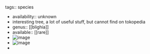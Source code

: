 tags:: species

- availability:: unknown
- interesting tree, a lot of useful stuff, but cannot find on tokopedia
- genus:: [[blighia]]
- available:: [[rare]]
- ![image](https://peach-geographical-bat-397.mypinata.cloud/ipfs/QmaQ4ke156QrYkqAtK21tmmJ3eHeqrveqoAabdimSnpMG7)
- ![image](https://peach-geographical-bat-397.mypinata.cloud/ipfs/QmRJRqMWRMaEgxEACgKjPogN9TiZUz42LrkBMaFoWP6ktH)
-